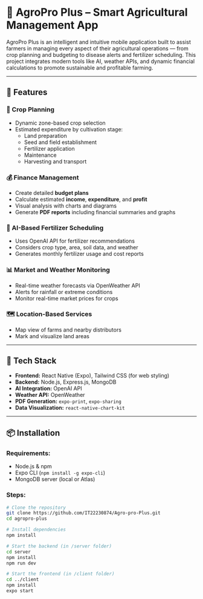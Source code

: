 # 🌱 AgroPro Plus – Smart Agricultural Management App

AgroPro Plus is an intelligent and intuitive mobile application built to assist farmers in managing every aspect of their agricultural operations — from crop planning and budgeting to disease alerts and fertilizer scheduling. This project integrates modern tools like AI, weather APIs, and dynamic financial calculations to promote sustainable and profitable farming.

---

## 📲 Features

### 🌾 Crop Planning
- Dynamic zone-based crop selection
- Estimated expenditure by cultivation stage:
  - Land preparation
  - Seed and field establishment
  - Fertilizer application
  - Maintenance
  - Harvesting and transport

### 💰 Finance Management
- Create detailed **budget plans**
- Calculate estimated **income**, **expenditure**, and **profit**
- Visual analysis with charts and diagrams
- Generate **PDF reports** including financial summaries and graphs

### 🤖 AI-Based Fertilizer Scheduling
- Uses OpenAI API for fertilizer recommendations
- Considers crop type, area, soil data, and weather
- Generates monthly fertilizer usage and cost reports

### 📊 Market and Weather Monitoring
- Real-time weather forecasts via OpenWeather API
- Alerts for rainfall or extreme conditions
- Monitor real-time market prices for crops


### 🗺️ Location-Based Services
- Map view of farms and nearby distributors
- Mark and visualize land areas

---

## 🚀 Tech Stack

- **Frontend:** React Native (Expo), Tailwind CSS (for web styling)
- **Backend:** Node.js, Express.js, MongoDB
- **AI Integration:** OpenAI API
- **Weather API:** OpenWeather
- **PDF Generation:** `expo-print`, `expo-sharing`
- **Data Visualization:** `react-native-chart-kit`

---

## 📦 Installation

### Requirements:
- Node.js & npm
- Expo CLI (`npm install -g expo-cli`)
- MongoDB server (local or Atlas)

### Steps:

```bash
# Clone the repository
git clone https://github.com/IT22230874/Agro-pro-Plus.git
cd agropro-plus

# Install dependencies
npm install

# Start the backend (in /server folder)
cd server
npm install
npm run dev

# Start the frontend (in /client folder)
cd ../client
npm install
expo start
